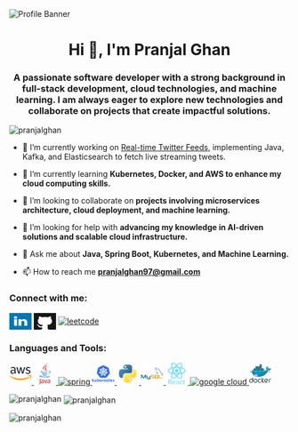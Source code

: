 <img src="https://www.jobalope.com/wp-content/uploads/skills-library/Cloud-in-a-Fullstack-Developer-Job-600x600.png" alt="Profile Banner" width="800" height="200">

<h1 align="center">Hi 👋, I'm Pranjal Ghan</h1>
<h3 align="center"> A passionate software developer with a strong background in full-stack development, cloud technologies, and machine learning. I am always eager to explore new technologies and collaborate on projects that create impactful solutions. </h3>

<p align="left"> <img src="https://komarev.com/ghpvc/?username=pranjalghan&label=Profile%20views&color=0e75b6&style=flat" alt="pranjalghan" /> </p>

- 🔭 I’m currently working on [Real-time Twitter Feeds](https://github.com/pranjalghan/RealTimeTwitterFeeds), implementing Java, Kafka, and Elasticsearch to fetch live streaming tweets.

- 🌱 I’m currently learning **Kubernetes, Docker, and AWS to enhance my cloud computing skills.**

- 👯 I’m looking to collaborate on **projects involving microservices architecture, cloud deployment, and machine learning.**

- 🤝 I’m looking for help with **advancing my knowledge in AI-driven solutions and scalable cloud infrastructure.**

- 💬 Ask me about **Java, Spring Boot, Kubernetes, and Machine Learning.**

- 📫 How to reach me **pranjalghan97@gmail.com**

<h3 align="left">Connect with me:</h3>
<p align="left">
<a href="https://linkedin.com/in/pranjal-ghan" target="blank"><img align="center" src="https://raw.githubusercontent.com/edent/SuperTinyIcons/master/images/svg/linkedin.svg" alt="pranjal-ghan" height="30" width="40" /></a>
<a href="https://github.com/pranjalghan" target="blank"><img align="center" src="https://raw.githubusercontent.com/edent/SuperTinyIcons/master/images/svg/github.svg" alt="pranjalghan" height="30" width="40" /></a>
<a href="https://leetcode.com/u/pranj_1/" target="blank"><img align="center" src="https://upload.wikimedia.org/wikipedia/commons/1/19/LeetCode_logo_black.png" alt="leetcode" height="30" width="40" /></a>
</p>


<h3 align="left">Languages and Tools:</h3>
<p align="left"> 
    <a href="https://aws.amazon.com" target="_blank" rel="noreferrer"> <img src="https://raw.githubusercontent.com/devicons/devicon/master/icons/amazonwebservices/amazonwebservices-original-wordmark.svg" alt="aws" width="40" height="40"/> </a>
    <a href="https://www.java.com" target="_blank" rel="noreferrer"> <img src="https://raw.githubusercontent.com/devicons/devicon/master/icons/java/java-original-wordmark.svg" alt="java" width="40" height="40"/> </a>
    <a href="https://spring.io/" target="_blank" rel="noreferrer"> <img src="https://www.vectorlogo.zone/logos/springio/springio-icon.svg" alt="spring" width="40" height="40"/> </a>
    <a href="https://kubernetes.io/" target="_blank" rel="noreferrer"> <img src="https://raw.githubusercontent.com/devicons/devicon/master/icons/kubernetes/kubernetes-plain-wordmark.svg" alt="kubernetes" width="40" height="40"/> </a>
    <a href="https://www.python.org" target="_blank" rel="noreferrer"> <img src="https://raw.githubusercontent.com/devicons/devicon/master/icons/python/python-original.svg" alt="python" width="40" height="40"/> </a>
    <a href="https://www.mysql.com/" target="_blank" rel="noreferrer"> <img src="https://raw.githubusercontent.com/devicons/devicon/master/icons/mysql/mysql-original-wordmark.svg" alt="mysql" width="40" height="40"/> </a>
    <a href="https://reactjs.org/" target="_blank" rel="noreferrer"> <img src="https://raw.githubusercontent.com/devicons/devicon/master/icons/react/react-original-wordmark.svg" alt="react" width="40" height="40"/> </a>
    <a href="https://cloud.google.com/" target="_blank" rel="noreferrer"> <img src="https://www.vectorlogo.zone/logos/google_cloud/google_cloud-icon.svg" alt="google cloud" width="40" height="40"/> </a>
    <a href="https://www.docker.com/" target="_blank" rel="noreferrer"> <img src="https://raw.githubusercontent.com/devicons/devicon/master/icons/docker/docker-original-wordmark.svg" alt="docker" width="40" height="40"/> </a>
</p>

<p><img align="left" src="https://github-readme-stats.vercel.app/api/top-langs?username=pranjalghan&show_icons=true&locale=en&layout=compact" alt="pranjalghan" /></p>

<p>&nbsp;<img align="center" src="https://github-readme-stats.vercel.app/api?username=pranjalghan&show_icons=true&locale=en" alt="pranjalghan" /></p>

<p><img align="center" src="https://github-readme-streak-stats.herokuapp.com/?user=pranjalghan&" alt="pranjalghan" /></p>
